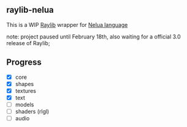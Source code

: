 ## raylib-nelua

This is a WIP [Raylib](https://www.raylib.com/) wrapper for [Nelua language](https://nelua.io/)

note: project paused until February 18th, also waiting for a official 3.0 release of Raylib;

## Progress

- [x] core
- [x] shapes
- [x] textures
- [x] text
- [ ] models
- [ ] shaders (rlgl)
- [ ] audio
